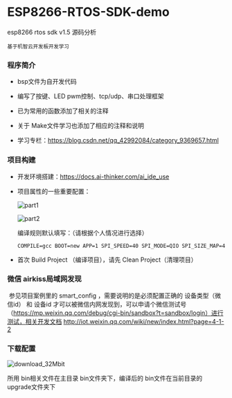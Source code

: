 # ESP8266-RTOS-SDK-demo
esp8266 rtos sdk v1.5 源码分析

	基于机智云开发板开发学习



### 程序简介

+ bsp文件为自开发代码

+ 编写了按键、LED pwm控制、tcp/udp、串口处理框架

+ 已为常用的函数添加了相关的注释

+ 关于 Make文件学习也添加了相应的注释和说明

+ 学习专栏：https://blog.csdn.net/qq_42992084/category_9369657.html



### 项目构建

+ 开发环境搭建：https://docs.ai-thinker.com/ai_ide_use

+ 项目属性的一些重要配置：

  ![part1](..\ESP8266_RTOS_SDK-1.5.0\png\part1.png)

  ![part2](..\ESP8266_RTOS_SDK-1.5.0\png\part2.png)

  编译规则默认填写：（请根据个人情况进行选择）

  ```
  COMPILE=gcc BOOT=new APP=1 SPI_SPEED=40 SPI_MODE=QIO SPI_SIZE_MAP=4
  ```

+ 首次 Build Project （编译项目），请先 Clean Project（清理项目）



### 微信 airkiss局域网发现

​		参见项目案例里的 smart_config ，需要说明的是必须配置正确的 设备类型（微信id） 和 设备id 才可以被微信内网发现到，可以申请个微信测试号（https://mp.weixin.qq.com/debug/cgi-bin/sandbox?t=sandbox/login）进行测试，相关开发文档 http://iot.weixin.qq.com/wiki/new/index.html?page=4-1-2



### 下载配置

![download_32Mbit](..\ESP8266_RTOS_SDK-1.5.0\download_32Mbit.png)

所用 bin相关文件在主目录 bin文件夹下，编译后的 bin文件在当前目录的 upgrade文件夹下

